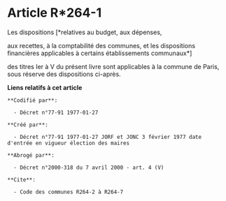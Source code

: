 # Article R*264-1

Les dispositions [*relatives au budget, aux dépenses,

aux recettes, à la comptabilité des communes, et les dispositions financières applicables à certains établissements
communaux*]

des titres Ier à V du présent livre sont applicables à la commune de Paris, sous réserve des dispositions ci-après.

**Liens relatifs à cet article**

	**Codifié par**:

	  - Décret n°77-91 1977-01-27

	**Créé par**:

	  - Décret n°77-91 1977-01-27 JORF et JONC 3 février 1977 date d'entrée en vigueur élection des maires

	**Abrogé par**:

	  - Décret n°2000-318 du 7 avril 2000 - art. 4 (V)

	**Cite**:

	  - Code des communes R264-2 à R264-7
